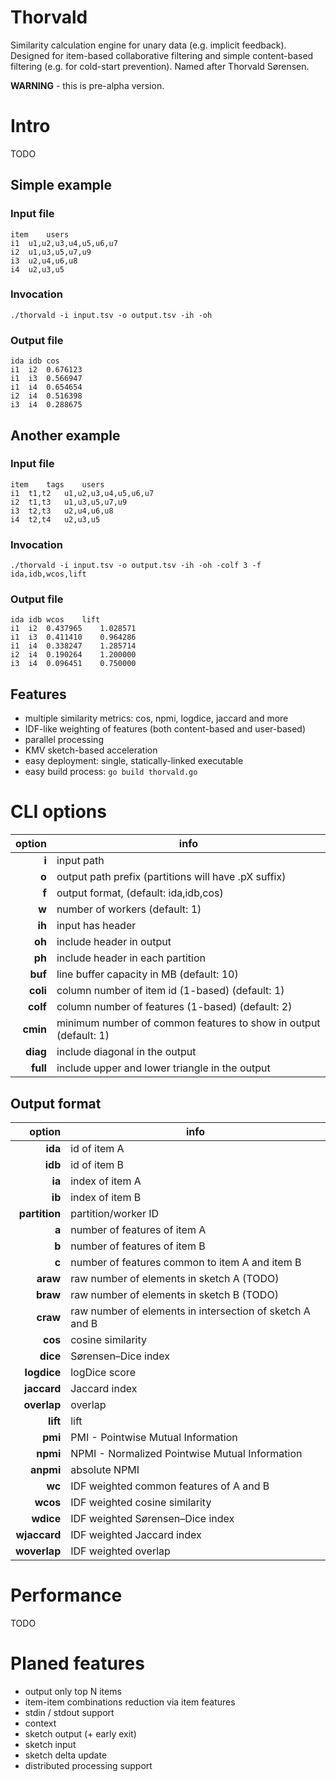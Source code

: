 # Thorvald
Similarity calculation engine for unary data (e.g. implicit feedback).
Designed for item-based collaborative filtering and simple content-based filtering (e.g. for cold-start prevention).
Named after Thorvald Sørensen.

**WARNING** - this is pre-alpha version.

# Intro

TODO

## Simple example

### Input file
```
item	users
i1	u1,u2,u3,u4,u5,u6,u7
i2	u1,u3,u5,u7,u9
i3	u2,u4,u6,u8
i4	u2,u3,u5
```

### Invocation
```./thorvald -i input.tsv -o output.tsv -ih -oh```

### Output file
```
ida	idb	cos
i1	i2	0.676123
i1	i3	0.566947
i1	i4	0.654654
i2	i4	0.516398
i3	i4	0.288675
```

## Another example

### Input file
```
item	tags	users
i1	t1,t2	u1,u2,u3,u4,u5,u6,u7
i2	t1,t3	u1,u3,u5,u7,u9
i3	t2,t3	u2,u4,u6,u8
i4	t2,t4	u2,u3,u5
```

### Invocation
```./thorvald -i input.tsv -o output.tsv -ih -oh -colf 3 -f ida,idb,wcos,lift```

### Output file
```
ida	idb	wcos	lift
i1	i2	0.437965	1.028571
i1	i3	0.411410	0.964286
i1	i4	0.338247	1.285714
i2	i4	0.190264	1.200000
i3	i4	0.096451	0.750000
```

## Features

- multiple similarity metrics: cos, npmi, logdice, jaccard and more
- IDF-like weighting of features (both content-based and user-based)
- parallel processing
- KMV sketch-based acceleration
- easy deployment: single, statically-linked executable
- easy build process: `go build thorvald.go`

# CLI options

|       option | info |
| -----------: | ---- | 
|        **i** | input path |
|        **o** | output path prefix (partitions will have .pX suffix) |
|        **f** | output format, (default: ida,idb,cos) |
|        **w** | number of workers (default: 1) |
|       **ih** | input has header |
|       **oh** | include header in output |
|       **ph** | include header in each partition |
|      **buf** | line buffer capacity in MB (default: 10) |
|     **coli** | column number of item id (1-based) (default: 1) |
|     **colf** | column number of features (1-based) (default: 2) |
|     **cmin** | minimum number of common features to show in output (default: 1) |
|     **diag** | include diagonal in the output |
|     **full** | include upper and lower triangle in the output |

## Output format

|        option | info |
| ------------: | ---- |
|       **ida** | id of item A |
|       **idb** | id of item B |
|        **ia** | index of item A |
|        **ib** | index of item B |
| **partition** | partition/worker ID  |
|         **a** | number of features of item A |
|         **b** | number of features of item B |
|         **c** | number of features common to item A and item B |
|      **araw** | raw number of elements in sketch A (TODO) |
|      **braw** | raw number of elements in sketch B (TODO) |
|      **craw** | raw number of elements in intersection of sketch A and B |
|       **cos** | cosine similarity |
|      **dice** | Sørensen–Dice index |
|   **logdice** | logDice score |
|   **jaccard** | Jaccard index |
|   **overlap** | overlap |
|      **lift** | lift |
|       **pmi** | PMI - Pointwise Mutual Information |
|      **npmi** | NPMI - Normalized Pointwise Mutual Information |
|     **anpmi** | absolute NPMI |
|        **wc** | IDF weighted common features of A and B |
|      **wcos** | IDF weighted cosine similarity |
|     **wdice** | IDF weighted Sørensen–Dice index |
|  **wjaccard** | IDF weighted Jaccard index |
|  **woverlap** | IDF weighted overlap |

# Performance

TODO

# Planed features

- output only top N items
- item-item combinations reduction via item features
- stdin / stdout support
- context
- sketch output (+ early exit)
- sketch input
- sketch delta update
- distributed processing support

[//]: # (online .md editor: https://markdown-editor.github.io/ )
